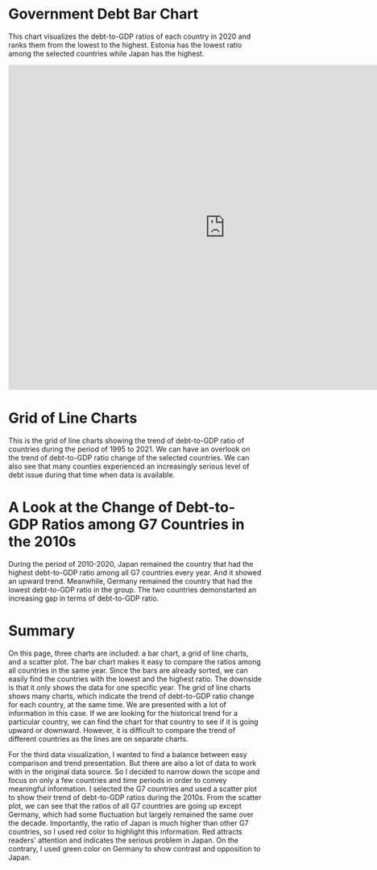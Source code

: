 # Government Debt Bar Chart
This chart visualizes the debt-to-GDP ratios of each country in 2020 and ranks them from the lowest to the highest. Estonia has the lowest ratio among the selected countries while Japan has the highest.
<iframe src="https://data.oecd.org/chart/6Ob1" width="860" height="645" style="border: 0" mozallowfullscreen="true" webkitallowfullscreen="true" allowfullscreen="true"><a href="https://data.oecd.org/chart/6Ob1" target="_blank">OECD Chart: General government debt, Total, % of GDP, Annual, 2020</a></iframe>

# Grid of Line Charts
This is the grid of line charts showing the trend of debt-to-GDP ratio of countries during the period of 1995 to 2021. We can have an overlook on the trend of debt-to-GDP ratio change of the selected countries. We can also see that many counties experienced an increasingly serious level of debt issue during that time when data is available.
<div class="flourish-embed flourish-chart" data-src="visualisation/11141746"><script src="https://public.flourish.studio/resources/embed.js"></script></div>

# A Look at the Change of Debt-to-GDP Ratios among G7 Countries in the 2010s
During the period of 2010-2020, Japan remained the country that had the highest debt-to-GDP ratio among all G7 countries every year. And it showed an upward trend. Meanwhile, Germany remained the country that had the lowest debt-to-GDP ratio in the group. The two countries demonstarted an increasing gap in terms of debt-to-GDP ratio.
<div class="flourish-embed flourish-scatter" data-src="visualisation/11142140"><script src="https://public.flourish.studio/resources/embed.js"></script></div>

# Summary
On this page, three charts are included: a bar chart, a grid of line charts, and a scatter plot. The bar chart makes it easy to compare the ratios among all countries in the same year. Since the bars are already sorted, we can easily find the countries with the lowest and the highest ratio. The downside is that it only shows the data for one specific year. The grid of line charts shows many charts, which indicate the trend of debt-to-GDP ratio change for each country, at the same time. We are presented with a lot of information in this case. If we are looking for the historical trend for a particular country, we can find the chart for that country to see if it is going upward or downward. However, it is difficult to compare the trend of different countries as the lines are on separate charts. 

For the third data visualization, I wanted to find a balance between easy comparison and trend presentation. But there are also a lot of data to work with in the original data source. So I decided to narrow down the scope and focus on only a few countries and time periods in order to convey meaningful information. I selected the G7 countries and used a scatter plot to show their trend of debt-to-GDP ratios during the 2010s. From the scatter plot, we can see that the ratios of all G7 countries are going up except Germany, which had some fluctuation but largely remained the same over the decade. Importantly, the ratio of Japan is much higher than other G7 countries, so I used red color to highlight this information. Red attracts readers' attention and indicates the serious problem in Japan. On the contrary, I used green color on Germany to show contrast and opposition to Japan.
